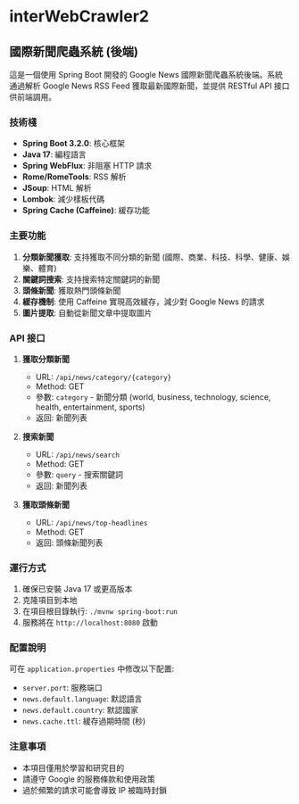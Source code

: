 # interWebCrawler2

## 國際新聞爬蟲系統 (後端)

這是一個使用 Spring Boot 開發的 Google News 國際新聞爬蟲系統後端。系統通過解析 Google News RSS Feed 獲取最新國際新聞，並提供 RESTful API 接口供前端調用。

### 技術棧

- **Spring Boot 3.2.0**: 核心框架
- **Java 17**: 編程語言
- **Spring WebFlux**: 非阻塞 HTTP 請求
- **Rome/RomeTools**: RSS 解析
- **JSoup**: HTML 解析
- **Lombok**: 減少樣板代碼
- **Spring Cache (Caffeine)**: 緩存功能

### 主要功能

1. **分類新聞獲取**: 支持獲取不同分類的新聞 (國際、商業、科技、科學、健康、娛樂、體育)
2. **關鍵詞搜索**: 支持搜索特定關鍵詞的新聞
3. **頭條新聞**: 獲取熱門頭條新聞
4. **緩存機制**: 使用 Caffeine 實現高效緩存，減少對 Google News 的請求
5. **圖片提取**: 自動從新聞文章中提取圖片

### API 接口

1. **獲取分類新聞**
    - URL: `/api/news/category/{category}`
    - Method: GET
    - 參數: `category` - 新聞分類 (world, business, technology, science, health, entertainment, sports)
    - 返回: 新聞列表

2. **搜索新聞**
    - URL: `/api/news/search`
    - Method: GET
    - 參數: `query` - 搜索關鍵詞
    - 返回: 新聞列表

3. **獲取頭條新聞**
    - URL: `/api/news/top-headlines`
    - Method: GET
    - 返回: 頭條新聞列表

### 運行方式

1. 確保已安裝 Java 17 或更高版本
2. 克隆項目到本地
3. 在項目根目錄執行: `./mvnw spring-boot:run`
4. 服務將在 `http://localhost:8080` 啟動

### 配置說明

可在 `application.properties` 中修改以下配置:

- `server.port`: 服務端口
- `news.default.language`: 默認語言
- `news.default.country`: 默認國家
- `news.cache.ttl`: 緩存過期時間 (秒)

### 注意事項

- 本項目僅用於學習和研究目的
- 請遵守 Google 的服務條款和使用政策
- 過於頻繁的請求可能會導致 IP 被臨時封鎖
